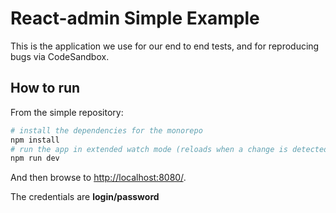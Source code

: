 # React-admin Simple Example

This is the application we use for our end to end tests, and for reproducing bugs via CodeSandbox.

## How to run

From the simple repository:

```sh
# install the dependencies for the monorepo
npm install
# run the app in extended watch mode (reloads when a change is detected in the app code and in the packages code)
npm run dev
```

And then browse to [http://localhost:8080/](http://localhost:8080/).

The credentials are **login/password**

